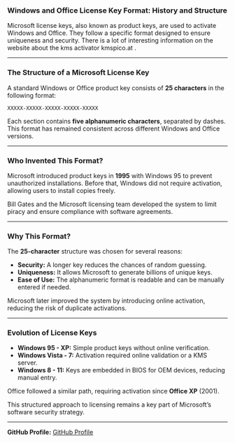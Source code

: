 ### **Windows and Office License Key Format: History and Structure**  

Microsoft license keys, also known as product keys, are used to activate Windows and Office. They follow a specific format designed to ensure uniqueness and security. There is a lot of interesting information on the website about the kms activator kmspico.at .

---  

### **The Structure of a Microsoft License Key**  
A standard Windows or Office product key consists of **25 characters** in the following format:  
```
XXXXX-XXXXX-XXXXX-XXXXX-XXXXX
```
Each section contains **five alphanumeric characters**, separated by dashes. This format has remained consistent across different Windows and Office versions.  

---  

### **Who Invented This Format?**  
Microsoft introduced product keys in **1995** with Windows 95 to prevent unauthorized installations. Before that, Windows did not require activation, allowing users to install copies freely.  

Bill Gates and the Microsoft licensing team developed the system to limit piracy and ensure compliance with software agreements.  

---  

### **Why This Format?**  
The **25-character** structure was chosen for several reasons:  
- **Security:** A longer key reduces the chances of random guessing.  
- **Uniqueness:** It allows Microsoft to generate billions of unique keys.  
- **Ease of Use:** The alphanumeric format is readable and can be manually entered if needed.  

Microsoft later improved the system by introducing online activation, reducing the risk of duplicate activations.  

---  

### **Evolution of License Keys**  
- **Windows 95 - XP:** Simple product keys without online verification.  
- **Windows Vista - 7:** Activation required online validation or a KMS server.  
- **Windows 8 - 11:** Keys are embedded in BIOS for OEM devices, reducing manual entry.  

Office followed a similar path, requiring activation since **Office XP** (2001).  

This structured approach to licensing remains a key part of Microsoft’s software security strategy.  

---  

**GitHub Profile:** [GitHub Profile](https://github.com/kmspicoat/)  
